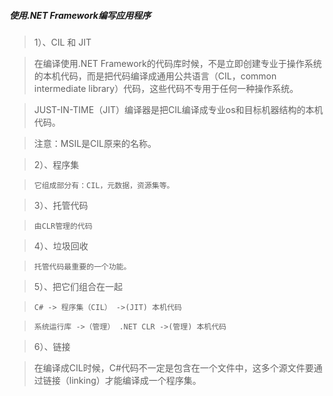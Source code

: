 ##### 使用.NET Framework编写应用程序




>1）、CIL 和 JIT

>    在编译使用.NET Framework的代码库时候，不是立即创建专业于操作系统的本机代码，而是把代码编译成通用公共语言（CIL，common intermediate library）代码，这些代码不专用于任何一种操作系统。

>    JUST-IN-TIME（JIT）编译器是把CIL编译成专业os和目标机器结构的本机代码。

>    注意：MSIL是CIL原来的名称。


> 2）、程序集

>     它组成部分有：CIL，元数据，资源集等。

> 3）、托管代码

>     由CLR管理的代码

> 4）、垃圾回收

>     托管代码最重要的一个功能。

> 5）、把它们组合在一起

>     C# -> 程序集（CIL） ->(JIT) 本机代码

>     系统运行库 ->（管理） .NET CLR ->(管理) 本机代码

> 6）、链接

> 在编译成CIL时候，C#代码不一定是包含在一个文件中，这多个源文件要通过链接（linking）才能编译成一个程序集。
